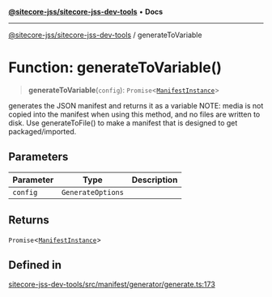 [**@sitecore-jss/sitecore-jss-dev-tools**](../README.md) • **Docs**

***

[@sitecore-jss/sitecore-jss-dev-tools](../README.md) / generateToVariable

# Function: generateToVariable()

> **generateToVariable**(`config`): `Promise`\<[`ManifestInstance`](../interfaces/ManifestInstance.md)\>

generates the JSON manifest and returns it as a variable
NOTE: media is not copied into the manifest when using this method,
and no files are written to disk. Use generateToFile() to make a manifest
that is designed to get packaged/imported.

## Parameters

| Parameter | Type | Description |
| ------ | ------ | ------ |
| `config` | `GenerateOptions` |  |

## Returns

`Promise`\<[`ManifestInstance`](../interfaces/ManifestInstance.md)\>

## Defined in

[sitecore-jss-dev-tools/src/manifest/generator/generate.ts:173](https://github.com/Sitecore/jss/blob/32e43cec490a623a675f03f30cb52f47552c878c/packages/sitecore-jss-dev-tools/src/manifest/generator/generate.ts#L173)
